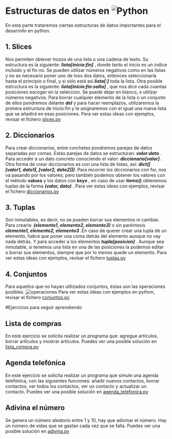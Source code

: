 # Estructuras de datos en ![Python](https://techspawn.com/wp-content/uploads/2016/10/Python_logo.png)
En esta parte trataremos ciertas estructuras de datos importantes para el desarrollo en python.

## 1. Slices
Nos permiten obtener trozos de una lista o una cadena de texto. Su estructura es la siguiente: ***lista[inicio:fin]*** , donde tanto el inicio es un índice incluido y el fin no. Se pueden utilizar números negativos como en las listas y no es necesario poner uno de loos dos datos, entonces seleccionaría hasta el principio o final, y si sólo está así ***lista[:]*** toda la lista.
Otra posible estructura es la siguiente: ***lista[inicio:fin:salto]*** , que nos dice cada cuantas posiciones escoger en la seleccion. Se puede dejar en blanco, o utilizar números negativos.
Para borrar cualquier elemento de la lista o un conjunto de ellos pondremos delante ***del*** y para hacer reemplazos, utilizaremos la primera estructura de inicio:fin y le asignaremos con el igual una nueva lista que se añadirá en esas posiciones.
Para ver estas ideas con ejemplos, revisar el fichero [slices.py](https://github.com/vrdelc/Aprendiendo-Python/blob/master/Estructuras%20de%20datos/slices.py)

## 2. Diccionarios
Para crear diccionarios, entre corchetes pondremos parejas de datos separadas por comas. Estas parejas de datos se estructuran: ***valor:dato*** . Para acceder a un dato concreto conociendo el valor: ***diccionario[valor]*** .
Otra forma de crear diccionarios es con una lista de listas, así: ***dict([ [valor1, dato1], [valor2, dato2]])***.
Para recorrer los diccionarios con for, nos va pasando por los valores; pero también podemos obtener los valores con el método **values** y los datos con **keys** , en caso de usar **items()** obtenemos tuplas de la forma ***(valor, dato)*** .
Para ver estas ideas con ejemplos, revisar el fichero [diccionarios.py](https://github.com/vrdelc/Aprendiendo-Python/blob/master/Estructuras%20de%20datos/diccionarios.py)

## 3. Tuplas
Son inmutables, es decir, no se pueden borrar sus elementos ni cambiar. Para crearla: ***(elemento1, elemento2, elemento3)*** o sin paréntesis ***elemento1, elemento2, elemento3*** .En caso de querer crear una tupla de un elemento, habrá que poner una coma detrás del elemento aunque no vay nada detrás. Y para acceder a los elementos ***tupla[posicion]*** .
Aunque sea inmutable, si tenemos una lista en una de las posiciones la podemos editar o borrar sus elementos, siempre que por lo menos quede un elemento.
Para ver estas ideas con ejemplos, revisar el fichero [tuplas.py](https://github.com/vrdelc/Aprendiendo-Python/blob/master/Estructuras%20de%20datos/tuplas.py)

## 4. Conjuntos
Para aquellos que no hayan utilizados conjuntos, éstas son las operaciones posibles.
![operaciones](https://conjuntosblogblog.files.wordpress.com/2016/07/operaciones-entre-conjuntos-3-728.jpg)
Para ver estas ideas con ejemplos en python, revisar el fichero [conjuntos.py](https://github.com/vrdelc/Aprendiendo-Python/blob/master/Estructuras%20de%20datos/conjuntos.py)

#Ejercicios para seguir aprendiendo

## Lista de compras
En este ejercicio se solicita realizar un programa que: agregue artículos, borrar artículos y mostrar artículos. Puedes ver una posible solución en [lista_compra.py](https://github.com/vrdelc/Aprendiendo-Python/blob/master/Estructuras%20de%20datos/lista_compra.py)

## Agenda telefónica
En este ejercicio se solicita realizar un programa que simule una agenda telefónica, con las siguientes funciones: añadir nuevos contactos, borrar contactos, ver todos los contactos, ver un contacto y actualizar un contacto. Puedes ver una posible solución en [agenda_telefonica.py](https://github.com/vrdelc/Aprendiendo-Python/blob/master/Estructuras%20de%20datos/agenda_telefonica.py)

## Adivina el número
Se genera un número aleatorio entre 1 y 10, hay que adivinar el número. Hay un número de vidas que se gastan cada vez que se falla. Puedes ver una posible solución en [adivina.py](https://github.com/vrdelc/Aprendiendo-Python/blob/master/Estructuras%20de%20datos/adivina.py)
